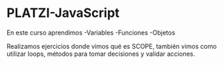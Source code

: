 # PLATZI-JavaScript

En este curso aprendimos
-Variables
-Funciones
-Objetos

Realizamos ejercicios donde vimos qué es SCOPE, también vimos como utilizar loops, 
métodos para tomar decisiones y validar acciones.
